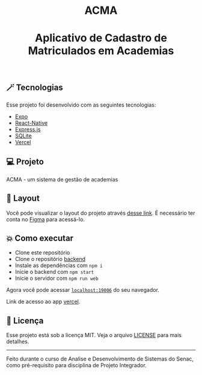 <h1 align="center">
  ACMA
</h1>

<p align="center">
  <h1 align="center">Aplicativo de Cadastro de Matriculados em Academias</h1>
</p>

<br>

## :magic_wand: Tecnologias

Esse projeto foi desenvolvido com as seguintes tecnologias:

- [Expo](https://expo.dev/)
- [React-Native](https://reactnative.dev/)
- [Express.js](https://expressjs.com/)
- [SQLite](https://www.sqlite.org/index.html)
- [Vercel](https://vercel.com/)

## 💻 Projeto

ACMA - um sistema de gestão de academias

## 🔖 Layout

Você pode visualizar o layout do projeto através [desse link](https://www.figma.com/design/cDy9EfIoBQTXigfE9m1XmH/PI---Grupo-32?node-id=0%3A1&t=KFiJ5e9hOV8pzGqV-1). É necessário ter conta no [Figma](http://figma.com/) para acessá-lo.

## :boom: Como executar

- Clone este repositório
- Clone o repositório [backend](https://github.com/thunderONIX/ACMA-backend)
- Instale as dependências com `npm i`
- Inicie o backend com `npm start`
- Inicie o servidor com `npm run web`

Agora você pode acessar [`localhost:19006`](http://localhost:19006/) do seu navegador.

Link de acesso ao app [vercel](https://acma-nine.vercel.app/).

## 📄 Licença

Esse projeto está sob a licença MIT. Veja o arquivo [LICENSE](LICENSE.md) para mais detalhes.

---

Feito durante o curso de Analise e Desenvolvimento de Sistemas do Senac, como pré-requisito para disciplina de Projeto Integrador. 
